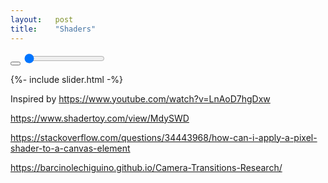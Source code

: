 ```yaml
---
layout:   post
title:    "Shaders"
---
```

<div class="shaders">
  <div class="aspect-ratio-box ratio-game-boy">
    <canvas id="canvas" class="aspect-ratio-box-content" />
  </div>
  <div class="slider-container">
    <button class="play-pause-button">
      <svg viewBox="0 0 36 36">
        <use xlink:href="#play-icon" />
      </svg>
    </button>
    <input type="range" min="0" max="100" value="0" class="slider">
  </div>
</div>

<script type="text/javascript" src="/assets/js/regl-2.0.1.min.js"></script>
{%- include slider.html -%}

Inspired by https://www.youtube.com/watch?v=LnAoD7hgDxw

https://www.shadertoy.com/view/MdySWD

https://stackoverflow.com/questions/34443968/how-can-i-apply-a-pixel-shader-to-a-canvas-element

https://barcinolechiguino.github.io/Camera-Transitions-Research/

